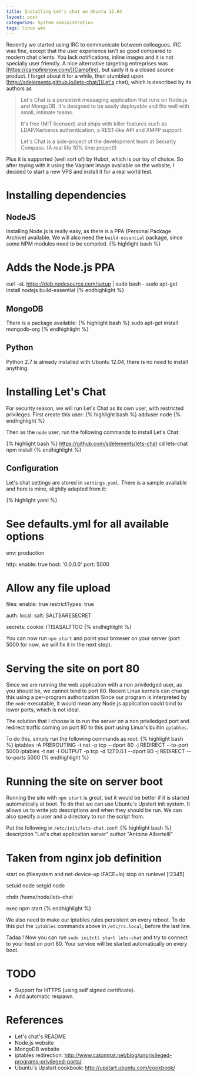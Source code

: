 ```yaml
---
title: Installing Let's chat on Ubuntu 12.04
layout: post
categories: System administration
tags: linux web
---
```

Recently we started using IRC to communicate between colleagues.
IRC was fine, except that the user experience isn't so good compared to modern chat clients.
You lack notifications, inline images and it is not specially user friendly.
A nice alternative targeting entreprises was [https://campfirenow.com/](Campfire), but sadly it is a closed source product.
I forgot about it for a while, then stumbled upon [http://sdelements.github.io/lets-chat/](Let's chat), which is described by its authors as

> Let's Chat is a persistent messaging application that runs on Node.js and MongoDB. It's designed to be easily deployable and fits well with small, intimate teams.
>
> It's free (MIT licensed) and ships with killer features such as LDAP/Kerberos authentication, a REST-like API and XMPP support.
>
> Let's Chat is a side-project of the development team at Security Compass. (A real life 10% time project!)

Plus it is supported (well sort of) by Hubot, which is our toy of choice.
So after toying with it using the Vagrant image available on the website, I decided to start a new VPS and install it for a real world test.

# Installing dependencies
## NodeJS
Installing Node.js is really easy, as there is a PPA (Personal Package Archive) available.
We will also need the `build-essential` package, since some NPM modules need to be compiled.
{% highlight bash %}
# Adds the Node.js PPA
curl -sL https://deb.nodesource.com/setup | sudo bash -
sudo apt-get install nodejs build-essential
{% endhighlight %}

## MongoDB
There is a package available:
{% highlight bash %}
sudo apt-get install mongodb-org
{% endhighlight %}

## Python
Python 2.7 is already installed with Ubuntu 12.04, there is no need to install anything.

# Installing Let's Chat
For security reason, we will run Let's Chat as its own user, with restricted privileges.
First create this user:
{% highlight bash %}
adduser node
{% endhighlight %}

Then as the `node` user, run the following commands to install Let's Chat:

{% highlight bash %}
https://github.com/sdelements/lets-chat
cd lets-chat
npm install
{% endhighlight %}

## Configuration
Let's chat settings are stored in `settings.yaml`.
There is a sample available and here is mine, slightly adapted from it:

{% highlight yaml %}
# See defaults.yml for all available options

env: production

http:
  enable: true
  host: '0.0.0.0'
  port: 5000

# Allow any file upload
files:
  enable: true
  restrictTypes: true

auth:
  local:
    salt: SALTSARESECRET

secrets:
  cookie: ITISASALTTOO
{% endhighlight %}

You can now run `npm start` and point your browser on your server (port 5000 for now, we will fix it in the next step).

# Serving the site on port 80
Since we are running the web application with a non priviledged user, as you should be, we cannot bind to port 80.
Recent Linux kernels can change this using a per-program authorization
Since our program is interpreted by the `node` executable, it would mean any Node.js application could bind to lower ports, which is not ideal.

The solution that I choose is to run the server on a non priviledged port and redirect traffic coming on port 80 to this port using Linux's builtin `iptables`.

To do this, simply run the following commands as root:
{% highlight bash %}
iptables -A PREROUTING -t nat -p tcp --dport 80 -j REDIRECT --to-port 5000
iptables -t nat -I OUTPUT -p tcp -d 127.0.0.1 --dport 80 -j REDIRECT --to-ports 5000
{% endhighlight %}

# Running the site on server boot
Running the site with `npm start` is great, but it would be better if it is started automatically at boot.
To do that we can use Ubuntu's Upstart init system.
It allows us to write job descriptions and when they should be run.
We can also specify a user and a directory to run the script from.

Put the following in `/etc/init/lets-chat.conf`:
{% highlight bash %}
description "Let's chat application server"
author "Antoine Albertelli"

# Taken from nginx job definition
start on (filesystem and net-device-up IFACE=lo)
stop on runlevel [!2345]

setuid node
setgid node

chdir /home/node/lets-chat

exec npm start
{% endhighlight %}

We also need to make our iptables rules persistent on every reboot.
To do this put the `iptables` commands above in `/etc/rc.local`, before the last line.

Tadaa ! Now you can run `sudo initctl start lets-chat` and try to connect to your host on port 80.
Your service will be started automatically on every boot.


# TODO
* Support for HTTPS (using self signed certificate).
* Add automatic respawn.


# References
* Let's chat's README
* Node.js website
* MongoDB website
* iptables redirection: http://www.catonmat.net/blog/unprivileged-programs-privileged-ports/
* Ubuntu's Upstart cookbook: http://upstart.ubuntu.com/cookbook/

